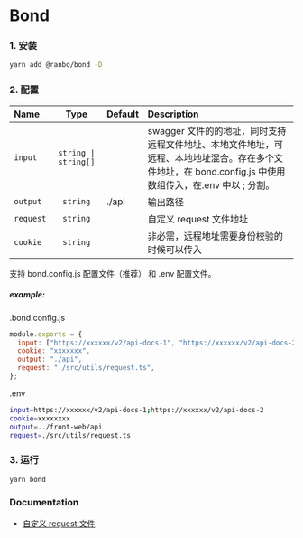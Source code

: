 # Bond

### 1. 安装

```bash
yarn add @ranbo/bond -D
```

### 2. 配置

| Name      |   Type   | Default   | Description                                |
| :-------- | :------: | :-------- | :----------------------------------------- | 
| `input`   | `string \| string[]` |    | swagger 文件的的地址，同时支持远程文件地址、本地文件地址，可远程、本地地址混合。存在多个文件地址，在 bond.config.js 中使用数组传入，在.env 中以 ; 分割。 |
| `output`  | `string` | ./api     | 输出路径                                   |
| `request` | `string` |           | 自定义 request 文件地址                    |
| `cookie`  | `string` |           | 非必需，远程地址需要身份校验的时候可以传入 |

支持 bond.config.js 配置文件（推荐） 和 .env 配置文件。

##### example:

.bond.config.js

```javascript
module.exports = {
  input: ["https://xxxxxx/v2/api-docs-1", "https://xxxxxx/v2/api-docs-2"],
  cookie: "xxxxxxx",
  output: "./api",
  request: "./src/utils/request.ts",
};
```

.env

```bash
input=https://xxxxxx/v2/api-docs-1;https://xxxxxx/v2/api-docs-2
cookie=xxxxxxxx
output=../front-web/api
request=./src/utils/request.ts
```

### 3. 运行

```bash
yarn bond
```

### Documentation

- [自定义 request 文件](docs/custom-request-file.md)
